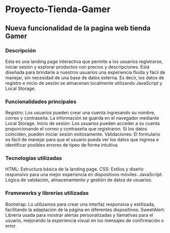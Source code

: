 # Proyecto-Tienda-Gamer
## Nueva funcionalidad de la pagina web tienda Gamer 
### Descripción

Esta es una landing page interactiva que permite a los usuarios registrarse, iniciar sesión y explorar productos con precios y descripciones. 
Está diseñada para brindarle a nuestros usuarios una experiencia fluida y fácil de manejar, sin necesidad de una base de datos externa. Es decir, los datos de registro e inicio de sesión se almacenan localmente utilizando JavaScript y Local Storage.

### Funcionalidades principales

Registro: Los usuarios pueden crear una cuenta ingresando su nombre, correo y contraseña. La información se guarda en el navegador mediante Local Storage.
Inicio de sesión: Los usuarios pueden acceder a su cuenta proporcionando el correo y contraseña que registraron. Si los datos coinciden, pueden iniciar sesión exitosamente.
Validaciones: El formulario es fácil de manejar para que el usuario pueda ver los datos que ingresa e identificar posibles errores de tipeo de forma intuitiva.

### Tecnologías utilizadas

HTML: Estructura básica de la landing page.
CSS: Estilos y diseño responsivo para una mejor experiencia en dispositivos móviles.
JavaScript: Lógica de validación, almacenamiento y gestión de datos de usuarios.

### Frameworks y librerías utilizadas 

Bootstrap: Lo utilizamos para crear una interfaz responsiva y estilizada, facilitando la adaptación de la página en diferentes dispositivos.
SweetAlert: Librería usada para mostrar alertas personalizadas y llamativas para el usuario, mejorando la experiencia visual en los mensajes de confirmación o error.
